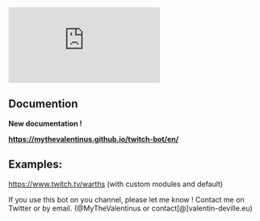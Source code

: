 ![banner](https://cloud.valentin-deville.eu/index.php/apps/files_sharing/ajax/publicpreview.php?x=2880&y=758&a=true&file=twitch-bot.jpg&t=1K94nCX0UVVJ9Oj&scalingup=0)

## Documention

**New documentation !**

**https://mythevalentinus.github.io/twitch-bot/en/**


## Examples:
https://www.twitch.tv/warths (with custom modules and default)

If you use this bot on you channel, please let me know ! Contact me on Twitter or by email. (@MyTheValentinus or contact[@]valentin-deville.eu)
